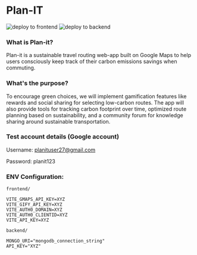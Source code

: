 # Plan-IT

![deploy to frontend](https://github.com/bchewy/plan-it/actions/workflows/deploy-to-s3.yml/badge.svg)
![deploy to backend](https://github.com/bchewy/plan-it/actions/workflows/deploy-flask-to-ec2.yml/badge.svg)

### What is Plan-it?
Plan-it is a sustainable travel routing web-app built on Google Maps to help users consciously keep track of their carbon emissions savings when commuting.

### What's the purpose?
To encourage green choices, we will implement gamification features like rewards and social sharing for selecting low-carbon routes. The app will also provide tools for tracking carbon footprint over time, optimized route planning based on sustainability, and a community forum for knowledge sharing around sustainable transportation. 

### Test account details (Google account)
Username: planituser27@gmail.com 

Password: planit123

### ENV Configuration:
`frontend/`
```env
VITE_GMAPS_API_KEY=XYZ
VITE_GIFY_API_KEY=XYZ
VITE_AUTH0_DOMAIN=XYZ
VITE_AUTH0_CLIENTID=XYZ
VITE_API_KEY=XYZ
```
`backend/`
```env
MONGO_URI="mongodb_connection_string"
API_KEY="XYZ"
```
